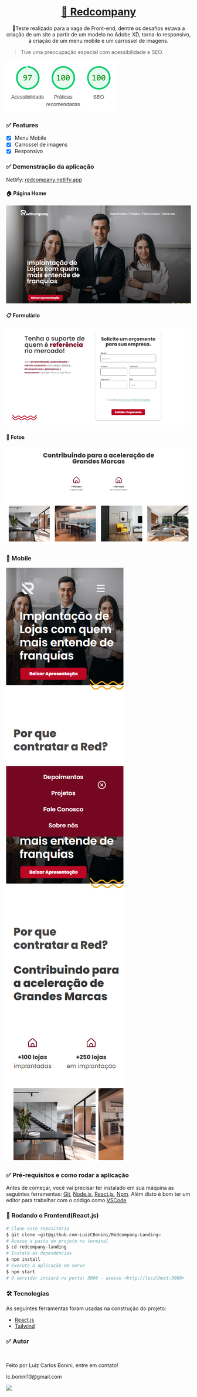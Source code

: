<h1 align="center">
    <a href="https://redcompany.netlify.app/">🔗 Redcompany</a>
</h1> 

<p align="center">🚀Teste realizado para a vaga de Front-end, dentre os desafios estava a criação de um site a partir de um modelo no Adobe XD, torna-lo responsivo, a criação de um menu mobile e um carrossel de imagens.</p>

> Tive uma preocupação especial com acessibilidade e SEO.

![Lighthouse](https://github.com/LuizCBonini/Redcompany-Landing/blob/master/src/assets/imgs/github/lighthouse.png)


### ✅ Features

- [x] Menu Mobile
- [x] Carrossel de imagens
- [x] Responsivo

### ✅ Demonstração da aplicação

Netlify: [redcompany.netlify.app](https://redcompany.netlify.app/)

#### 🏠 Página Home

![Início](https://github.com/LuizCBonini/Redcompany-Landing/blob/master/src/assets/imgs/github/Home.png)

#### 📋 Formulário 

![Pesquisa](https://github.com/LuizCBonini/Redcompany-Landing/blob/master/src/assets/imgs/github/Form.png)

#### 📸 Fotos

![Fotos](https://github.com/LuizCBonini/Redcompany-Landing/blob/master/src/assets/imgs/github/Car.png)

### 📱 Mobile 
![Mobile1](https://github.com/LuizCBonini/Redcompany-Landing/blob/master/src/assets/imgs/github/HomeMobile.png)
![Mobile2](https://github.com/LuizCBonini/Redcompany-Landing/blob/master/src/assets/imgs/github/MenuMobile.png)
![Mobile3](https://github.com/LuizCBonini/Redcompany-Landing/blob/master/src/assets/imgs/github/CarMobile.png)

### ✅ Pré-requisitos e como rodar a aplicação

Antes de começar, você vai precisar ter instalado em sua máquina as seguintes ferramentas:
[Git](https://git-scm.com), [Node.js](https://nodejs.org/en/), [React.js](https://reactjs.org/), [Npm](https://docs.npmjs.com/cli/v6/commands/npm-install). 
Além disto é bom ter um editor para trabalhar com o código como [VSCode](https://code.visualstudio.com/)


### 🎲 Rodando o Frontend(React.js)

```bash
# Clone este repositório
$ git clone <git@github.com:LuizCBonini/Redcompany-Landing>
# Acesse a pasta do projeto no terminal
$ cd redcompany-landing
# Instale as dependências
$ npm install
# Execute a aplicação em serve
$ npm start
# O servidor inciará na porta: 3000 - acesse <http://localhost:3000>
```

### 🛠 Tecnologias

As seguintes ferramentas foram usadas na construção do projeto:

- [React.js](https://reactjs.org/)
- [Tailwind](https://tailwindcss.com/docs/preflight)


### ✅ Autor
<img style="border-radius: 50%;" src="https://github.com/LuizCBonini.png" width="100px;" alt=""/>

Feito por Luiz Carlos Bonini, entre em contato!
<div>
  <p>lc.bonini13@gmail.com</p>
    <a href="https://www.linkedin.com/in/dev-luiz-carlos/" target="_blank"><img src="https://img.shields.io/badge/-LinkedIn-%230077B5?style=for-the-badge&logo=linkedin&logoColor=white" target="_blank"></a> 
 </div>
